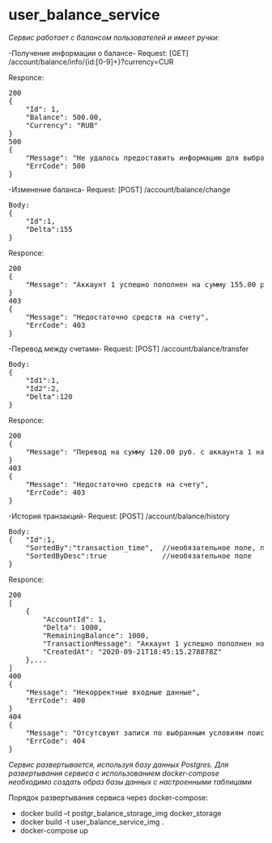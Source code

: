 # user_balance_service

*Сервис работает с балансом пользователей и имеет ручки:*

-Получение информации о балансе-
Request:
[GET] /account/balance/info/{id:[0-9]+}?currency=CUR

Responce:
<pre>
200
{
	"Id": 1,
	"Balance": 500.00,
	"Currency": "RUB"
}
500
{
    "Message": "Не удалось предоставить информацию для выбранного курса валюты",
    "ErrCode": 500
}
</pre>

-Изменение баланса-
Request:
[POST] /account/balance/change
<pre>
Body:
{
    "Id":1,
    "Delta":155
}
</pre>

Responce:
<pre>
200
{
    "Message": "Аккаунт 1 успешно пополнен на сумму 155.00 руб."
}
403
{
    "Message": "Недостаточно средств на счету",
    "ErrCode": 403
}
</pre>

-Перевод между счетами-
Request:
[POST] /account/balance/transfer
<pre>
Body:
{
    "Id1":1,
    "Id2":2,
    "Delta":120
}
</pre>

Responce:
<pre>
200
{
    "Message": "Перевод на сумму 120.00 руб. с аккаунта 1 на аккаунт 2 выполнен успешно."
}
403
{
    "Message": "Недостаточно средств на счету",
    "ErrCode": 403
}
</pre>

-История транзакций-
Request:
[POST] /account/balance/history

<pre>
Body:
{   "Id":1,
    "SortedBy":"transaction_time",  //необязательное поле, параметры: "transaction_time", "transaction_sum"
    "SortedByDesc":true             //необязательное поле
}
</pre>

Responce:
<pre>
200
[
    {
        "AccountId": 1,
        "Delta": 1000,
        "RemainingBalance": 1000,
        "TransactionMessage": "Аккаунт 1 успешно пополнен на сумму 1000.00 руб.",
        "CreatedAt": "2020-09-21T18:45:15.278878Z"
    },...
]
400
{
    "Message": "Некорректные входные данные",
    "ErrCode": 400
}
404
{
    "Message": "Отсутсвуют записи по выбранным условиям поиска",
    "ErrCode": 404
}
</pre>

*Сервис развертывается, используя базу данных Postgres. Для развертывания сервиса с использованием docker-compose необходимо создать образ базы данных с настроенными таблицами*

Порядок развертывания сервиса через docker-compose:
-   docker build –t postgr_balance_storage_img docker_storage
-   docker build -t user_balance_service_img .
-   docker-compose up